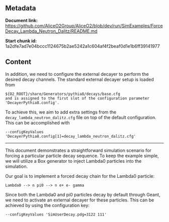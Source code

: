 ## Metadata

**Document link:** https://github.com/AliceO2Group/AliceO2/blob/dev/run/SimExamples/ForceDecay_Lambda_Neutron_Dalitz/README.md

**Start chunk id:** 1a2dfe7ad7e04bccc1124675b2ae5242a1c604af4f2beaf0d1e1b6ff39141977

## Content

In addition, we need to configure the external decayer to perform the desired decay channels. The standard external decayer setup is loaded from
```
${O2_ROOT}/share/Generators/pythia8/decays/base.cfg
and is assigned to the first slot of the configuration parameter 'DecayerPythia8.config'.
```
To achieve this, we aim to add extra settings from the `decay_lambda_neutron_dalitz.cfg` file on top of the default configuration. This can be accomplished with
```
--configKeyValues 'DecayerPythia8.config[1]=decay_lambda_neutron_dalitz.cfg'
```

---

<!-- doxy
\page refrunSimExamplesForceDecay_Lambda_Neutron_Dalitz Example ForceDecay_Lambda_Neutron_Dalitz
/doxy -->

This document demonstrates a straightforward simulation scenario for forcing a particular particle decay sequence. To keep the example simple, we will utilize a Box generator to inject Lambda0 particles into the simulation.

Our goal is to implement a forced decay chain for the Lambda0 particle:
```
Lambda0 --> n pi0 --> n e+ e- gamma
```
Since both the Lambda0 and pi0 particles decay by default through Geant, we need to activate an external decayer for these particles. This can be achieved by using the configuration key:
```
--configKeyValues 'SimUserDecay.pdg=3122 111'
```
